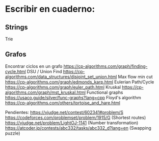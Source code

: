 # Escribir en cuaderno:

## Strings
Trie

## Grafos
Encontrar ciclos en un grafo https://cp-algorithms.com/graph/finding-cycle.html
DSU / Union Find https://cp-algorithms.com/data_structures/disjoint_set_union.html 
Max flow min cut https://cp-algorithms.com/graph/edmonds_karp.html
Eulerian Path/Cycle https://cp-algorithms.com/graph/euler_path.html 
Kruskal https://cp-algorithms.com/graph/mst_kruskal.html
Functional graphs https://usaco.guide/silver/func-graphs?lang=cpp 
Floyd's algorithm https://cp-algorithms.com/others/tortoise_and_hare.html 


Pendientes:
https://vjudge.net/contest/602341#problem/S 
https://codeforces.com/problemset/problem/1915/G (Shortest routes)
https://vjudge.net/problem/LightOJ-1141 (Number transformation)
https://atcoder.jp/contests/abc332/tasks/abc332_d?lang=en (Swapping puzzle)